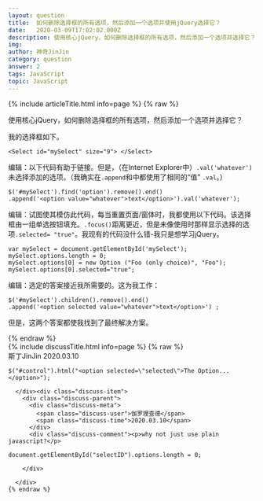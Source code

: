 ```yaml
---
layout: question
title:  如何删除选择框的所有选项，然后添加一个选项并使用jQuery选择它？
date:   2020-03-09T17:02:02.000Z
description: 使用核心jQuery，如何删除选择框的所有选项，然后添加一个选项并选择它？我的选择框如下。<Select id="mySelect" size="...
img: 
author: 神奇JinJin
category: question
answer: 2
tags: JavaScript
topic: JavaScript
---
```

<div class="article-root">
  <div class="article">
    {% include articleTitle.html info=page %}
    {% raw %}
    <div class="article-content"><p><font style="vertical-align: inherit;"><font style="vertical-align: inherit;">使用核心jQuery，如何删除选择框的所有选项，然后添加一个选项并选择它？</font></font></p>

<p><font style="vertical-align: inherit;"><font style="vertical-align: inherit;">我的选择框如下。</font></font></p>

<pre><code>&lt;Select id="mySelect" size="9"&gt; &lt;/Select&gt;
</code></pre>

<p><font style="vertical-align: inherit;"><font style="vertical-align: inherit;">编辑：以下代码有助于链接。</font><font style="vertical-align: inherit;">但是，（在Internet Explorer中）</font></font><code>.val('whatever')</code><font style="vertical-align: inherit;"><font style="vertical-align: inherit;">未选择添加的选项。</font><font style="vertical-align: inherit;">（我确实在</font></font><code>.append</code><font style="vertical-align: inherit;"><font style="vertical-align: inherit;">和</font><font style="vertical-align: inherit;">中都使用了相同的“值” </font></font><code>.val</code><font style="vertical-align: inherit;"><font style="vertical-align: inherit;">。）</font></font></p>

<pre><code>$('#mySelect').find('option').remove().end()<font></font>
.append('&lt;option value="whatever"&gt;text&lt;/option&gt;').val('whatever');<font></font>
</code></pre>

<p><font style="vertical-align: inherit;"><font style="vertical-align: inherit;">编辑：试图使其模仿此代码，每当重置页面/窗体时，我都使用以下代码。</font><font style="vertical-align: inherit;">该选择框由一组单选按钮填充。</font></font><code>.focus()</code><font style="vertical-align: inherit;"><font style="vertical-align: inherit;">距离更近，但是未像使用时那样显示选择的选项</font></font><code>.selected= "true"</code><font style="vertical-align: inherit;"><font style="vertical-align: inherit;">。</font><font style="vertical-align: inherit;">我现有的代码没什么错-我只是想学习jQuery。</font></font></p>

<pre><code>var mySelect = document.getElementById('mySelect');<font></font>
mySelect.options.length = 0;<font></font>
mySelect.options[0] = new Option ("Foo (only choice)", "Foo");<font></font>
mySelect.options[0].selected="true";<font></font>
</code></pre>

<p><font style="vertical-align: inherit;"><font style="vertical-align: inherit;">编辑：选定的答案接近我所需要的。</font><font style="vertical-align: inherit;">这为我工作：</font></font></p>

<pre><code>$('#mySelect').children().remove().end()<font></font>
.append('&lt;option selected value="whatever"&gt;text&lt;/option&gt;') ;<font></font>
</code></pre>

<p><font style="vertical-align: inherit;"><font style="vertical-align: inherit;">但是，这两个答案都使我找到了最终解决方案。</font></font></p></div>
    {% endraw %}
  </div>

  <div class="discuss-wrapper">
    {% include discussTitle.html info=page %}
    {% raw %}
    <div class="discuss-item">
        <div class="discuss-parent">
          <div class="discuss-meta">
            <span class="discuss-user">斯丁JinJin</span>
            <span class="discuss-time">2020.03.10</span>
          </div>
          <div class="discuss-comment"><pre><code>$("#control").html("&lt;option selected=\"selected\"&gt;The Option...&lt;/option&gt;");
</code></pre></div>
        </div>
        
      </div><div class="discuss-item">
        <div class="discuss-parent">
          <div class="discuss-meta">
            <span class="discuss-user">伽罗理查德</span>
            <span class="discuss-time">2020.03.10</span>
          </div>
          <div class="discuss-comment"><p>why not just use plain javascript?</p>

<pre><code>document.getElementById("selectID").options.length = 0;
</code></pre></div>
        </div>
        
      </div>
    {% endraw %}
  </div>
<div>
